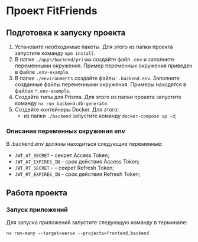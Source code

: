 # Проект FitFriends

## Подготовка к запуску проекта

1. Установите необходимые пакеты. Для этого из папки проекта запустите команду `npm install`.
2. В папке `./apps/backend/prisma` создайте файл `.env` и заполните переменными окружения. Пример переменных окружения приведен в файле `.env-example`.
3. В папке `./environments` создайте файлы: `.backend.env`. Заполните созданные файлы переменными окружения. Примеры находятся в файлах `*.env-example`.
4. Создайте типы для Prisma. Для этого из папки проекта запустите команду `nx run backend:db-generate`.
5. Создейте контейнеры Docker. Для этого:
    * из папки `./backend` запустите команду `docker-compose up -d`;

### Описание переменных окружения env
В .backend.env должны находиться следующие переменные:
  * `JWT_AT_SECRET` - секрет Access Token;
  * `JWT_AT_EXPIRES_IN` - срок действия Access Token;
  * `JWT_RT_SECRET` -  - секрет Refresh Token;
  * `JWT_RT_EXPIRES_IN` - срок действия Refresh Token;

## Работа проекта

### Запуск приложений

Для запуска приложений запустите следующую команду в терминале:

`nx run-many --target=serve --projects=frontend,backend`
